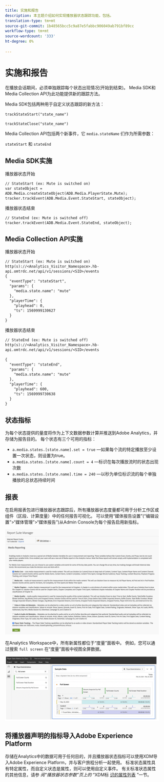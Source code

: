 ```yaml
---
title: 实施和报告
description: 本主题介绍如何实现播放器状态跟踪功能，包括。
translation-type: tm+mt
source-git-commit: 1b48565bcc5c9a87e5fabbc906049ab791bf89cc
workflow-type: tm+mt
source-wordcount: '333'
ht-degree: 0%

---
```



# 实施和报告

在播放会话期间，必须单独跟踪每个状态出现情况(开始到结束)。 Media SDK和Media Collection API为此功能提供新的跟踪方法。

Media SDK包括两种用于自定义状态跟踪的新方法：

`trackStateStart("state_name")`

`trackStateClose("state_name")`


Media Collection API包括两个新事件，它 `media.stateName` 们作为所需参数：

`stateStart` 和 `stateEnd`

## Media SDK实施

播放器状态开始

```
// StateStart (ex: Mute is switched on)
var stateObject = ADB.Media.createStateObject(ADB.Media.PlayerState.Mute);
tracker.trackEvent(ADB.Media.Event.StateStart, stateObject);
```

播放器状态结束

```
// StateEnd (ex: Mute is switched off)
tracker.trackEvent(ADB.Media.Event.StateEnd, stateObject);
```


## Media Collection API实施

播放器状态开始

```
// StateStart (ex: Mute is switched on)
http(s)://<Analytics_Visitor_Namespace>.hb-api.omtrdc.net/api/v1/sessions/<SID>/events
{
  "eventType": "stateStart",
  "params": {
    "media.state.name": "mute"
  },
  "playerTime": {
    "playhead": 0,
    "ts": 1569999130627
  }
}
```

播放器状态结束

```
// StateEnd (ex: Mute is switched off)
http(s)://<Analytics_Visitor_Namespace>.hb-api.omtrdc.net/api/v1/sessions/<SID>/events

{
  "eventType": "stateEnd",
  "params": {
    "media.state.name": "mute"
  },
  "playerTime": {
    "playhead": 600,
    "ts": 1569999730638
  }
}
```

## 状态指标

为每个状态提供的量度将作为上下文数据参数计算并推送到Adobe Analytics，并存储为报告目的。 每个状态有三个可用的指标：

* `a.media.states.[state.name].set = true` —如果每个流的特定播放至少设置一次状态，则设置为true。
* `a.media.states.[state.name].count = 4` —标识在每次播放流时的状态出现次数
* `a.media.states.[state.name].time = 240` —以秒为单位标识流的每个单独播放的总状态持续时间

## 报表

在启用报表包进行播放器状态跟踪后，所有播放器状态度量都可用于分析工作区或组件（区段、计算度量）中的任何报告可视化。 可以使用“媒体报告设置”(“编辑设置”>“媒体管理”>“媒体报告”)从Admin Console为每个报告启用新指标。

![](assets/report-setup.png)

在Analytics Workspace中，所有新属性都位于“度量”面板中。 例如，您可以通过搜索 `full screen` 在“度量”面板中视图全屏数据。

![](assets/full-screen-report.png)

## 将播放器声明的指标导入Adobe Experience Platform

存储在Analytics中的数据可用于任何目的，并且播放器状态指标可以使用XDM导入Adobe Experience Platform，并与客户旅程分析一起使用。 标准状态属性具有特定属性，而自定义状态是属性，则可以使用自定义事件。 有关标准状态属性的其他信息，请参 *阅“播放器状态参数”页上的* “XDM标 [识的属性列表](/help/metrics-and-metadata/player-state-parameters.md) ”一节。
